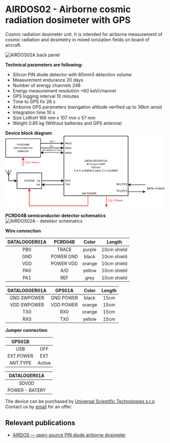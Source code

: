 # AIRDOS02 - Airborne cosmic radiation dosimeter with GPS 

Cosmic radiation dosimeter unit. It is intended for airborne measurement of cosmic radiation and dosimetry in mixed ionization fields on board of aircraft. 



![AIRDOS02A back panel](/doc/src/img/AIRDOS02A_box_front.jpg "AIRDOS front panel")

**Technical parameters are following:** 

* Silicon PIN diode detector with 60mm3 detection volume
* Measurement endurance 20 days
* Number of erengy channels    248
* Energy measurement resolution    <60 keV/channel
* GPS logging interval    10 minutes
* Time to GPS fix	26 s
* Airborne GPS parameters (navigation altitude verified up to 36km amsl)
* Integration time    10 s
* Size LxWxH 166 mm x 107 mm x 57 mm 
* Weight 0.85 kg (Without batteries and GPS antenna)

**Device block diagram**
![AIRDOS02A block diagram](hw/sch_pcb/AIRDOS02A_block.png)

**PCRD04B semiconductor detector schematics**
![AIRDOS02A - detektor schematics ](hw/sch_pcb/PCRD04B_Detector_Schematics.png)

**Wire connection**

| DATALOGGER01A       | PCRD04B           | Color | Length |
| :-------------: |:-------------:| :-----:|:-----:|
| PB0     | TRACE | purple |10cm shield |
| GND     | POWER GND | black |10cm shield |
| VDD    | POWER VDD | orange |10cm shield |
| PA0     | A/D | yellow |10cm shield |
| PA1    | REF | grey |10cm shield |

| DATALOGGER01A       | GPS01A          | Color | Length |
| :-------------: |:-------------:| :-----:|:-----:|
| GND SWPOWER     | GND POWER | black |15cm |
| VDD SWPOWER     | VDD POWER | orange |15cm |
| TX0     | RX0 | orange |15cm |
| RX0     | TX0 | yellow |15cm |

**Jumper connection**

| GPS01B       |           | 
| :-------------: |:-------------:|
| USB     | OFF | 
| EXT.POWER     | EXT | 
| ANT.TYPE   | Active | 

| DATALOGER01A       |           | 
| :-------------: |:-------------:|
| SDVDD     |  | 
| POWER - BATERY     |  | 

The device can be purchased by [Universal Scientific Technologies s.r.o](http://www.ust.cz). Contact us by [email](sale@ust.cz) for an offer.

## Relevant publications

  * [AIRDOS — open-source PIN diode airborne dosimeter](https://iopscience.iop.org/article/10.1088/1748-0221/16/03/T03006)

